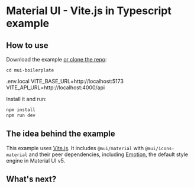 # Material UI - Vite.js in Typescript example

## How to use

Download the example [or clone the repo](https://github.com/mui/material-ui):

<!-- #default-branch-switch -->

```
cd mui-boilerplate
```
.env.local
    VITE_BASE_URL=http://localhost:5173
    VITE_API_URL=http://localhost:4000/api

Install it and run:

```sh
npm install
npm run dev
```

## The idea behind the example

This example uses [Vite.js](https://github.com/vitejs/vite).
It includes `@mui/material` with `@mui/icons-material` and their peer dependencies, including [Emotion](https://emotion.sh/docs/introduction), the default style engine in Material UI v5.

## What's next?

<!-- #default-branch-switch -->
